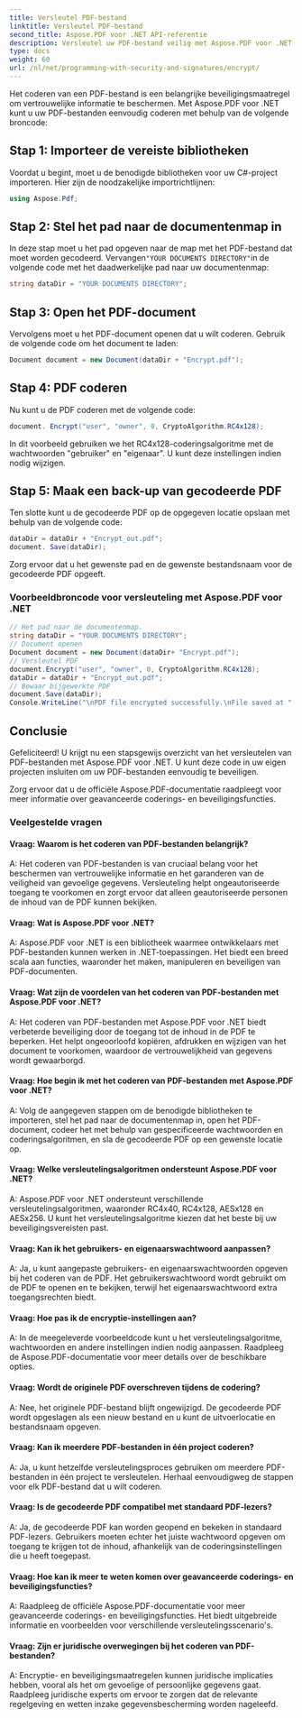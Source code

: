 ```yaml
---
title: Versleutel PDF-bestand
linktitle: Versleutel PDF-bestand
second_title: Aspose.PDF voor .NET API-referentie
description: Versleutel uw PDF-bestand veilig met Aspose.PDF voor .NET.
type: docs
weight: 60
url: /nl/net/programming-with-security-and-signatures/encrypt/
---
```

Het coderen van een PDF-bestand is een belangrijke beveiligingsmaatregel om vertrouwelijke informatie te beschermen. Met Aspose.PDF voor .NET kunt u uw PDF-bestanden eenvoudig coderen met behulp van de volgende broncode:

## Stap 1: Importeer de vereiste bibliotheken

Voordat u begint, moet u de benodigde bibliotheken voor uw C#-project importeren. Hier zijn de noodzakelijke importrichtlijnen:

```csharp
using Aspose.Pdf;
```

## Stap 2: Stel het pad naar de documentenmap in

 In deze stap moet u het pad opgeven naar de map met het PDF-bestand dat moet worden gecodeerd. Vervangen`"YOUR DOCUMENTS DIRECTORY"`in de volgende code met het daadwerkelijke pad naar uw documentenmap:

```csharp
string dataDir = "YOUR DOCUMENTS DIRECTORY";
```

## Stap 3: Open het PDF-document

Vervolgens moet u het PDF-document openen dat u wilt coderen. Gebruik de volgende code om het document te laden:

```csharp
Document document = new Document(dataDir + "Encrypt.pdf");
```

## Stap 4: PDF coderen

Nu kunt u de PDF coderen met de volgende code:

```csharp
document. Encrypt("user", "owner", 0, CryptoAlgorithm.RC4x128);
```

In dit voorbeeld gebruiken we het RC4x128-coderingsalgoritme met de wachtwoorden "gebruiker" en "eigenaar". U kunt deze instellingen indien nodig wijzigen.

## Stap 5: Maak een back-up van gecodeerde PDF

Ten slotte kunt u de gecodeerde PDF op de opgegeven locatie opslaan met behulp van de volgende code:

```csharp
dataDir = dataDir + "Encrypt_out.pdf";
document. Save(dataDir);
```

Zorg ervoor dat u het gewenste pad en de gewenste bestandsnaam voor de gecodeerde PDF opgeeft.

### Voorbeeldbroncode voor versleuteling met Aspose.PDF voor .NET 
```csharp
// Het pad naar de documentenmap.
string dataDir = "YOUR DOCUMENTS DIRECTORY";
// Document openen
Document document = new Document(dataDir+ "Encrypt.pdf");
// Versleutel PDF
document.Encrypt("user", "owner", 0, CryptoAlgorithm.RC4x128);
dataDir = dataDir + "Encrypt_out.pdf";
// Bewaar bijgewerkte PDF
document.Save(dataDir);
Console.WriteLine("\nPDF file encrypted successfully.\nFile saved at " + dataDir);
```

## Conclusie

Gefeliciteerd! U krijgt nu een stapsgewijs overzicht van het versleutelen van PDF-bestanden met Aspose.PDF voor .NET. U kunt deze code in uw eigen projecten insluiten om uw PDF-bestanden eenvoudig te beveiligen.

Zorg ervoor dat u de officiële Aspose.PDF-documentatie raadpleegt voor meer informatie over geavanceerde coderings- en beveiligingsfuncties.

### Veelgestelde vragen

#### Vraag: Waarom is het coderen van PDF-bestanden belangrijk?

A: Het coderen van PDF-bestanden is van cruciaal belang voor het beschermen van vertrouwelijke informatie en het garanderen van de veiligheid van gevoelige gegevens. Versleuteling helpt ongeautoriseerde toegang te voorkomen en zorgt ervoor dat alleen geautoriseerde personen de inhoud van de PDF kunnen bekijken.

#### Vraag: Wat is Aspose.PDF voor .NET?

A: Aspose.PDF voor .NET is een bibliotheek waarmee ontwikkelaars met PDF-bestanden kunnen werken in .NET-toepassingen. Het biedt een breed scala aan functies, waaronder het maken, manipuleren en beveiligen van PDF-documenten.

#### Vraag: Wat zijn de voordelen van het coderen van PDF-bestanden met Aspose.PDF voor .NET?

A: Het coderen van PDF-bestanden met Aspose.PDF voor .NET biedt verbeterde beveiliging door de toegang tot de inhoud in de PDF te beperken. Het helpt ongeoorloofd kopiëren, afdrukken en wijzigen van het document te voorkomen, waardoor de vertrouwelijkheid van gegevens wordt gewaarborgd.

#### Vraag: Hoe begin ik met het coderen van PDF-bestanden met Aspose.PDF voor .NET?

A: Volg de aangegeven stappen om de benodigde bibliotheken te importeren, stel het pad naar de documentenmap in, open het PDF-document, codeer het met behulp van gespecificeerde wachtwoorden en coderingsalgoritmen, en sla de gecodeerde PDF op een gewenste locatie op.

#### Vraag: Welke versleutelingsalgoritmen ondersteunt Aspose.PDF voor .NET?

A: Aspose.PDF voor .NET ondersteunt verschillende versleutelingsalgoritmen, waaronder RC4x40, RC4x128, AESx128 en AESx256. U kunt het versleutelingsalgoritme kiezen dat het beste bij uw beveiligingsvereisten past.

#### Vraag: Kan ik het gebruikers- en eigenaarswachtwoord aanpassen?

A: Ja, u kunt aangepaste gebruikers- en eigenaarswachtwoorden opgeven bij het coderen van de PDF. Het gebruikerswachtwoord wordt gebruikt om de PDF te openen en te bekijken, terwijl het eigenaarswachtwoord extra toegangsrechten biedt.

#### Vraag: Hoe pas ik de encryptie-instellingen aan?

A: In de meegeleverde voorbeeldcode kunt u het versleutelingsalgoritme, wachtwoorden en andere instellingen indien nodig aanpassen. Raadpleeg de Aspose.PDF-documentatie voor meer details over de beschikbare opties.

#### Vraag: Wordt de originele PDF overschreven tijdens de codering?

A: Nee, het originele PDF-bestand blijft ongewijzigd. De gecodeerde PDF wordt opgeslagen als een nieuw bestand en u kunt de uitvoerlocatie en bestandsnaam opgeven.

#### Vraag: Kan ik meerdere PDF-bestanden in één project coderen?

A: Ja, u kunt hetzelfde versleutelingsproces gebruiken om meerdere PDF-bestanden in één project te versleutelen. Herhaal eenvoudigweg de stappen voor elk PDF-bestand dat u wilt coderen.

#### Vraag: Is de gecodeerde PDF compatibel met standaard PDF-lezers?

A: Ja, de gecodeerde PDF kan worden geopend en bekeken in standaard PDF-lezers. Gebruikers moeten echter het juiste wachtwoord opgeven om toegang te krijgen tot de inhoud, afhankelijk van de coderingsinstellingen die u heeft toegepast.

#### Vraag: Hoe kan ik meer te weten komen over geavanceerde coderings- en beveiligingsfuncties?

A: Raadpleeg de officiële Aspose.PDF-documentatie voor meer geavanceerde coderings- en beveiligingsfuncties. Het biedt uitgebreide informatie en voorbeelden voor verschillende versleutelingsscenario's.

#### Vraag: Zijn er juridische overwegingen bij het coderen van PDF-bestanden?

A: Encryptie- en beveiligingsmaatregelen kunnen juridische implicaties hebben, vooral als het om gevoelige of persoonlijke gegevens gaat. Raadpleeg juridische experts om ervoor te zorgen dat de relevante regelgeving en wetten inzake gegevensbescherming worden nageleefd.